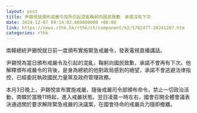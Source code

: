 ```yaml
---
layout: post
title: 尹錫悅就頒布戒嚴令及所引起混亂鞠躬向國民致歉　承諾沒有下次
date: 2024-12-07 09:14:02.000000000 +08:00
link: https://news.rthk.hk/rthk/ch/component/k2/1782477-20241207.htm
categories: rthk
---
```


南韓總統尹錫悅就日前一度頒布實施緊急戒嚴令，發表電視直播講話。

尹錫悅為當日頒布戒嚴令及引起的混亂，鞠躬向國民致歉，承諾不會再有下次。他解釋頒布戒嚴令的背後，是身為總統的他對政局感到的絕望，承諾不會逃避法律指控，已經委託執政國民力量黨及政府管理政務。

本月3日晚上，尹錫悅宣布實施戒嚴，隨後戒嚴司令部頒布命令，禁止一切政治活動，南韓於當晚11時起，進入戒嚴狀態。翌日凌晨一時左右，國會召開全體會議表決通過關於要求解除緊急戒嚴的決議案，在國會待命的戒嚴兵力隨即撤離。
